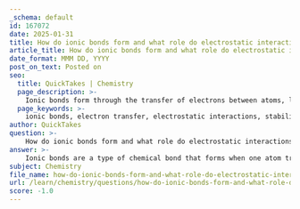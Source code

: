 ```yaml
---
_schema: default
id: 167072
date: 2025-01-31
title: How do ionic bonds form and what role do electrostatic interactions play in their stability?
article_title: How do ionic bonds form and what role do electrostatic interactions play in their stability?
date_format: MMM DD, YYYY
post_on_text: Posted on
seo:
  title: QuickTakes | Chemistry
  page_description: >-
    Ionic bonds form through the transfer of electrons between atoms, leading to the formation of charged ions. The stability of these bonds is largely due to electrostatic interactions, which are influenced by factors such as charge magnitude and distance between ions. Ionic bonds play a crucial role in biological systems by maintaining the structure of biomolecules and facilitating essential cellular processes.
  page_keywords: >-
    ionic bonds, electron transfer, electrostatic interactions, stability, cations, anions, sodium chloride, biological importance, proteins, nucleic acids, charge magnitude, distance, dielectric constant, signal transduction, muscle contraction, nerve impulses
author: QuickTakes
question: >-
    How do ionic bonds form and what role do electrostatic interactions play in their stability?
answer: >-
    Ionic bonds are a type of chemical bond that forms when one atom transfers electrons to another atom, resulting in the creation of charged ions. This process typically occurs between metals and nonmetals. For instance, in the formation of sodium chloride (NaCl), sodium (Na) donates an electron to chlorine (Cl), leading to the formation of a positively charged sodium ion (Na⁺) and a negatively charged chloride ion (Cl⁻). The electrostatic attraction between these oppositely charged ions is what constitutes the ionic bond.\n\n### Formation of Ionic Bonds\n1. **Electron Transfer**: The metal atom loses one or more electrons, becoming a cation (positively charged), while the nonmetal atom gains those electrons, becoming an anion (negatively charged).\n2. **Electrostatic Attraction**: The resulting cations and anions are held together by the strong electrostatic forces of attraction between them. This interaction is crucial for the stability of ionic compounds.\n\n### Role of Electrostatic Interactions\nElectrostatic interactions play a significant role in the stability of ionic bonds. The strength of these interactions is influenced by several factors:\n- **Charge Magnitude**: The greater the charge of the ions, the stronger the electrostatic attraction. For example, a divalent ion (like Ca²⁺) will have a stronger attraction to anions compared to a monovalent ion (like Na⁺).\n- **Distance**: The distance between the ions also affects the strength of the electrostatic interaction; closer ions experience stronger attractions.\n- **Dielectric Constant**: The presence of a solvent can influence the strength of ionic interactions. For instance, water, with its high dielectric constant, can reduce the effective electrostatic attraction between ions, facilitating their dissociation.\n\n### Stability and Biological Importance\nIonic bonds contribute significantly to the stability of various biological molecules:\n- **Structural Integrity**: In proteins and nucleic acids, ionic bonds help maintain their three-dimensional structures. For example, interactions between charged side chains of amino acids can stabilize protein folding.\n- **Biochemical Processes**: Ionic bonds are involved in critical cellular processes, such as signal transduction and muscle contraction. The movement of ions across cell membranes creates gradients essential for nerve impulse transmission and muscle function.\n\n### Conclusion\nIn summary, ionic bonds form through the transfer of electrons and are stabilized by the electrostatic interactions between cations and anions. These bonds are essential not only for the formation of ionic compounds like NaCl but also for the structural and functional integrity of biomolecules in biological systems. The cumulative effects of ionic interactions, while generally weaker than covalent bonds, play a crucial role in the stability and behavior of biological molecules.
subject: Chemistry
file_name: how-do-ionic-bonds-form-and-what-role-do-electrostatic-interactions-play-in-their-stability.md
url: /learn/chemistry/questions/how-do-ionic-bonds-form-and-what-role-do-electrostatic-interactions-play-in-their-stability
score: -1.0
---
```


&nbsp;